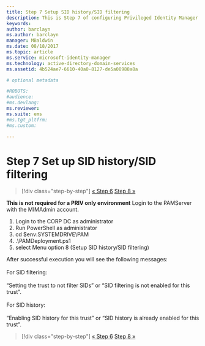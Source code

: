 ```yaml
---
title: Step 7 Setup SID history/SID filtering
description: This is Step 7 of configuring Privileged Identity Manager using scripts. This step covers setting up SID history/SID filtering.
keywords:
author: barclayn
ms.author: barclayn
manager: MBaldwin
ms.date: 08/18/2017
ms.topic: article
ms.service: microsoft-identity-manager
ms.technology: active-directory-domain-services
ms.assetid: 4b524ae7-6610-40a0-8127-de5a08988a8a

# optional metadata

#ROBOTS:
#audience:
#ms.devlang:
ms.reviewer:
ms.suite: ems
#ms.tgt_pltfrm:
#ms.custom:

---
```


# Step 7 Set up SID history/SID filtering

> [!div class="step-by-step"]
> [« Step 6](sp1-step6-setup-pam-trust.md)
> [Step 8 »](sp1-step8-pam-deployment-verification.md)

**This is not required for a PRIV only environment**
Login to the PAMServer with the MIMAdmin account.

1. Login to the CORP DC as administrator
2. Run PowerShell as administrator
3. cd $env:SYSTEMDRIVE\PAM
4. .\PAMDeployment.ps1
5. select Menu option 8 (Setup SID history/SID filtering)

After successful execution you will see the following messages:<br/></br>
For SID filtering: <br/></br>
“Setting the trust to not filter SIDs” or “SID filtering is not enabled for this trust”. </br></br>
For SID history: </br></br>
“Enabling SID history for this trust” or “SID history is already enabled for this trust”.

> [!div class="step-by-step"]
> [« Step 6](sp1-step6-setup-pam-trust.md)
> [Step 8 »](sp1-step8-pam-deployment-verification.md)

